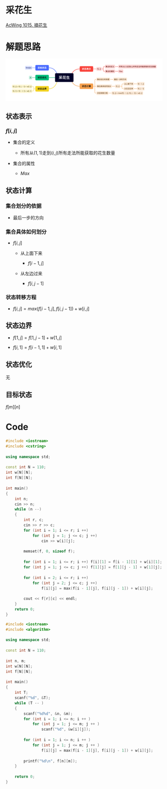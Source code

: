 # 采花生
[AcWing 1015. 摘花生 ](https://www.acwing.com/problem/content/1017/)

# 解题思路

![采花生](media/%E9%87%87%E8%8A%B1%E7%94%9F.png)

## 状态表示

### $f[i, j]$

- 集合的定义

	- 所有从$(1,1)$走到$(i,j)$所有走法所能获取的花生数量

- 集合的属性

	- $Max$

## 状态计算

### 集合划分的依据

- 最后一步的方向

### 集合具体如何划分

- $f[i, j]$

	- 从上面下来

		- $f[i - 1, j]$

	- 从左边过来

		- $f[i, j - 1]$

### 状态转移方程

- $f[i, j] = max(f[i - 1, j], f[i, j - 1]) + w[i, j]$

## 状态边界

- $f[1, j] = f[1, j - 1] + w[1, j]$

- $f[i, 1] = f[i - 1, 1] + w[i, 1]$

## 状态优化

 无

## 目标状态

 $f[m][n]$

# Code
```cpp
#include <iostream>
#include <cstring>

using namespace std;

const int N = 110;
int w[N][N];
int f[N][N];

int main()
{
    int n;
    cin >> n;
    while (n --)
    {
        int r, c;
        cin >> r >> c;
        for (int i = 1; i <= r; i ++)
            for (int j = 1; j <= c; j ++)
                cin >> w[i][j];
                
        memset(f, 0, sizeof f);
        
        for (int i = 1; i <= r; i ++) f[i][1] = f[i - 1][1] + w[i][1];
        for (int j = 1; j <= c; j ++) f[1][j] = f[1][j - 1] + w[1][j];
        
        for (int i = 2; i <= r; i ++)
            for (int j = 2; j <= c; j ++)
                f[i][j] = max(f[i - 1][j], f[i][j - 1]) + w[i][j];
        
        cout << f[r][c] << endl;
    }
    return 0;
}
```

```cpp
#include <iostream>
#include <algorithm>

using namespace std;

const int N = 110;

int n, m;
int w[N][N];
int f[N][N];

int main()
{
    int T;
    scanf("%d", &T);
    while (T -- )
    {
        scanf("%d%d", &n, &m);
        for (int i = 1; i <= n; i ++ )
            for (int j = 1; j <= m; j ++ )
                scanf("%d", &w[i][j]);

        for (int i = 1; i <= n; i ++ )
            for (int j = 1; j <= m; j ++ )
                f[i][j] = max(f[i - 1][j], f[i][j - 1]) + w[i][j];

        printf("%d\n", f[n][m]);
    }

    return 0;
}
```

